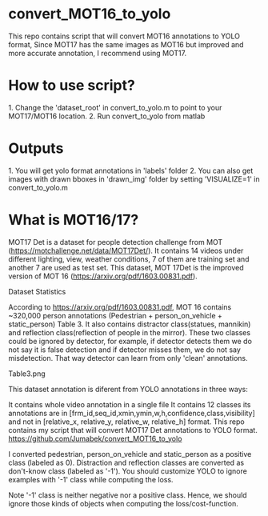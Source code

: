 # convert_MOT16_to_yolo
This repo contains script that will convert MOT16 annotations to YOLO format,
Since MOT17 has the same images as MOT16 but improved and more accurate annotation, I recommend using MOT17.


<h1>How to use script?</h1>
1. Change the 'dataset_root' in convert_to_yolo.m to point to your MOT17/MOT16 location.
2. Run convert_to_yolo from matlab

<h1>Outputs</h1>
1. You will get yolo format annotations in 'labels' folder
2. You can also get images with drawn bboxes in 'drawn_img' folder by setting 'VISUALIZE=1' in convert_to_yolo.m 


<h1>What is MOT16/17?</h1>

MOT17 Det is a dataset for people detection challenge from MOT  (https://motchallenge.net/data/MOT17Det/). It contains 14 videos under different lighting, view, weather conditions, 7 of them are training set and another 7 are used as test set. This dataset, MOT 17Det is the improved version of MOT 16 (https://arxiv.org/pdf/1603.00831.pdf).



Dataset Statistics

According to https://arxiv.org/pdf/1603.00831.pdf, MOT 16 contains ~320,000 person annotations (Pedestrian + person_on_vehicle + static_person) Table 3.  It also contains distractor class(statues, mannikin) and reflection class(reflection of people in the mirror). These two classes could be ignored by detector, for example, if detector detects them we do not say it is false detection and if detector misses them, we do not say misdetection. That way detector can learn from only 'clean' annotations. 

Table3.png

This dataset annotation is diferent from YOLO annotations in three ways:

It contains whole video annotation in a single file
It contains 12 classes
its annotations are in [frm_id,seq_id,xmin,ymin,w,h,confidence,class,visibility] and not in [relative_x, relative_y, relative_w, relative_h] format. 
This repo contains my script that will convert MOT17 Det annotations to YOLO format. https://github.com/Jumabek/convert_MOT16_to_yolo

 I converted pedestrian, person_on_vehicle and static_person as a positive class (labeled as 0). Distraction and reflection classes are converted as don't-know class (labeled as '-1'). You should customize YOLO to ignore examples with '-1' class while computing the loss. 

Note '-1' class is neither negative nor a positive class. Hence, we should ignore those kinds of objects when computing the loss/cost-function.

